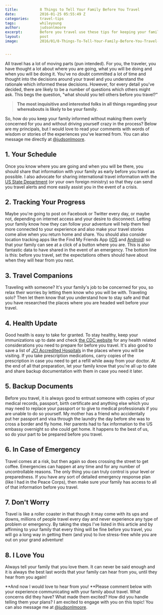 ```yaml
---
title:			8 Things to Tell Your Family Before You Travel
date:			2016-01-25 05:55:49 Z
categories:		travel-tips
tags:			whileyoung
author:			judsonlmoore
excerpt:		Before you travel use these tips for keeping your family informed without making them overly concerned and without driving yourself crazy in the process.
layout:			post
image:			2016/01/8-Things-To-Tell-Your-Family-Before-You-Travel-Featured-Image.jpeg


---
```


All travel has a lot of moving parts (pun intended). For you, the traveler, you have thought a lot about where you are going, what you will be doing and when you will be doing it. You've no doubt committed a lot of time and thought into the decisions around your travel and you understand the rationale which informed these decisions. However, for every detail you've decided, there are likely to be a number of questions which others might ask. This begs the question, "what should you tell others before you travel?"

> **The most inquisitive and interested folks in all things regarding your whereabouts is likely to be your family.**

So, how do you keep your family informed without making them overly concerned for you and without driving yourself crazy in the process? Below are my principals, but I would love to read your comments with words of wisdom or stories of the experiences you've learned from. You can also message me directly at [@judsonlmoore](http://twitter.com/judsonlmoore).

## 1. Your Schedule

Once you know where you are going and when you will be there, you should share that information with your family as early before you travel as possible. I also advocate for sharing international travel information with the [US State Department](https://step.state.gov/step/) (or your own foreign ministry) so that they can send you travel alerts and more easily assist you in the event of a crisis.

## 2. Tracking Your Progress

Maybe you're going to post on Facebook or Twitter every day, or maybe not, depending on internet access and your desire to disconnect. Letting your family know how they can follow your adventure will help them feel more connected to your experience and also make your travel stories come alive when you return home and share. You should also consider location tracking apps like the Find My Friends App ([iOS](https://itunes.apple.com/us/app/find-my-friends/id466122094?mt=8&at=1l3vaf4) and [Android](https://play.google.com/store/apps/details?id=com.fsp.android.friendlocator)) so that your family can see at a click of a button where you are. This is also fantastic data to have shared in the event of an emergency. The bottom line is this: before you travel, set the expectations others should have about when they will hear from you next.

## 3. Travel Companions

Traveling with someone? It's your family's job to be concerned for you, so relax their worries by letting them know who you will be with. Traveling solo? Then let them know that you understand how to stay safe and that you have researched the places where you are headed well before your travel.

## 4. Health Update

Good health is easy to take for granted. To stay healthy, keep your immunizations up to date and check [the CDC website](http://wwwnc.cdc.gov/travel/destinations/list) for any health related considerations you need to prepare for before you travel. It's also good to save a list of [JCI Accredited Hospitals](http://www.jointcommissioninternational.org/about-jci/jci-accredited-organizations/) in the places where you will be visiting. If you take prescription medications, carry copies of the prescription in case you need to get a refill while away from your doctor. At the end of all that preparation, let your family know that you're all up to date and share backup documentation with them in case you need it later.

## 5. Backup Documents

Before you travel, it is always good to entrust someone with copies of your medical records, passport, birth certificate and anything else which you may need to replace your passport or to give to medical professionals if you are unable to do so yourself. My mother has a friend who accidentally put her passport and visa through the laundry the day before she was to cross a border and fly home. Her parents had to fax information to the US embassy overnight so she could get home. It happens to the best of us, so do your part to be prepared before you travel.

## 6. In Case of Emergency

Travel comes at a risk, but then again so does crossing the street to get coffee. Emergencies can happen at any time and for any number of uncontrollable reasons. The only thing you can truly control is your level or preparedness. If you have any sort of detailed emergency response plan (like I had in the Peace Corps), then make sure your family has access to all of that information before you travel.

## 7. Don't Worry

Travel is like a roller coaster in that though it may come with its ups and downs, millions of people travel every day and never experience any type of problem or emergency. By taking the steps I've listed in this article and by affirming to your family that every thing will be fine before you travel, you will go a long way in getting them (and you) to live stress-free while you are out on your grand adventure!

## 8. I Love You

Always tell your family that you love them. It can never be said enough and it is always the best last words that your family can hear from you, until they hear from you again!

**And now I would love to hear from you! **Please comment below with your experience communicating with your family about travel. What concerns did they have? What made them excited? How did you handle telling them your plans? I am excited to engage with you on this topic! You can also message me at [@judsonlmoore](http://twitter.com/judsonlmoore).
